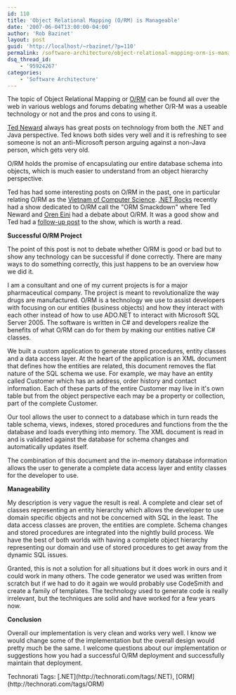 ```yaml
---
id: 110
title: 'Object Relational Mapping (O/RM) is Manageable'
date: '2007-06-04T13:00:00-04:00'
author: 'Rob Bazinet'
layout: post
guid: 'http://localhost/~rbazinet/?p=110'
permalink: /software-architecture/object-relational-mapping-orm-is-manageable/
dsq_thread_id:
    - '95924267'
categories:
    - 'Software Architecture'
---
```


The topic of Object Relational Mapping or [O/RM](http://en.wikipedia.org/wiki/Object-relational_mapping) can be found all over the web in various weblogs and forums debating whether O/R-M was a useable technology or not and the pros and cons to using it.

[Ted Neward](http://blogs.tedneward.com/) always has great posts on technology from both the .NET and Java perspective. Ted knows both sides very well and it is refreshing to see someone is not an anti-Microsoft person arguing against a non-Java person, which gets very old.

O/RM holds the promise of encapsulating our entire database schema into objects, which is much easier to understand from an object hierarchy perspective.

Ted has had some interesting posts on O/RM in the past, one in particular relating O/RM as the [Vietnam of Computer Science](http://blogs.tedneward.com/2006/06/26/The+Vietnam+Of+Computer+Science.aspx). [.NET Rocks](http://www.dotnetrocks.com/) recently had a show dedicated to O/RM call the "ORM Smackdown" where Ted Neward and [Oren Eini](http://www.ayende.com/Blog/) had a debate about O/RM. It was a good show and Ted had a [follow-up post](http://blogs.tedneward.com/2007/05/28/The+ORM+Smackdown.aspx) to the show, which is worth a read.

**Successful O/RM Project**

The point of this post is not to debate whether O/RM is good or bad but to show any technology can be successful if done correctly. There are many ways to do something correctly, this just happens to be an overview how we did it.

I am a consultant and one of my current projects is for a major pharmaceutical company. The project is meant to revolutionalize the way drugs are manufactured. O/RM is a technology we use to assist developers with focusing on our entities (business objects) and how they interact with each other instead of how to use ADO.NET to interact with Microsoft SQL Server 2005. The software is written in C# and developers realize the benefits of what O/RM can do for them by making our entities native C# classes.

We built a custom application to generate stored procedures, entity classes and a data access layer. At the heart of the application is an XML document that defines how the entities are related, this document removes the flat nature of the SQL schema we use. For example, we may have an entity called Customer which has an address, order history and contact information. Each of these parts of the entire Customer may live in it's own table but from the object perspective each may be a property or collection, part of the complete Customer.

Our tool allows the user to connect to a database which in turn reads the table schema, views, indexes, stored procedures and functions from the the database and loads everything into memory. The XML document is read in and is validated against the database for schema changes and automatically updates itself.

The combination of this document and the in-memory database information allows the user to generate a complete data access layer and entity classes for the developer to use.

**Manageability**

My description is very vague the result is real. A complete and clear set of classes representing an entity hierarchy which allows the developer to use domain specific objects and not be concerned with SQL in the least. The data access classes are proven, the entities are complete. Schema changes and stored procedures are integrated into the nightly build process. We have the best of both worlds with having a complete object hierarchy representing our domain and use of stored procedures to get away from the dynamic SQL issues.

Granted, this is not a solution for all situations but it does work in ours and it could work in many others. The code generator we used was written from scratch but if we had to do it again we would probably use CodeSmith and create a family of templates. The technology used to generate code is really irrelevant, but the techniques are solid and have worked for a few years now.

**Conclusion**

Overall our implementation is very clean and works very well. I know we would change some of the implementation but the overall design would pretty much be the same. I welcome questions about our implementation or suggestions how you had a successful O/RM deployment and successfully maintain that deployment.

<div class="wlWriterSmartContent" style="display:inline;margin:0;padding:0;">Technorati Tags: [.NET](http://technorati.com/tags/.NET), [ORM](http://technorati.com/tags/ORM)</div>